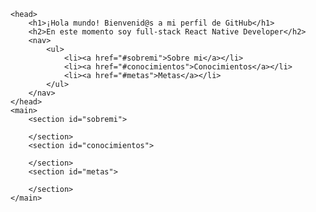     <head>
        <h1>¡Hola mundo! Bienvenid@s a mi perfil de GitHub</h1>
        <h2>En este momento soy full-stack React Native Developer</h2>
        <nav>
            <ul>
                <li><a href="#sobremi">Sobre mi</a></li>
                <li><a href="#conocimientos">Conocimientos</a></li>
                <li><a href="#metas">Metas</a></li>
            </ul>
        </nav>
    </head>
    <main>
        <section id="sobremi">

        </section>
        <section id="conocimientos">

        </section>
        <section id="metas">

        </section>
    </main>
